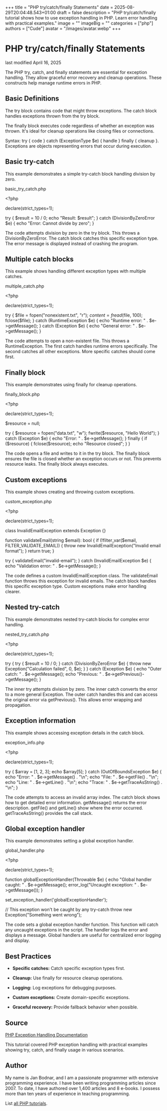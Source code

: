 +++
title = "PHP try/catch/finally Statements"
date = 2025-08-29T20:04:48.543+01:00
draft = false
description = "PHP try/catch/finally tutorial shows how to use exception handling in PHP. Learn error handling with practical examples."
image = ""
imageBig = ""
categories = ["php"]
authors = ["Cude"]
avatar = "/images/avatar.webp"
+++

# PHP try/catch/finally Statements

last modified April 16, 2025

The PHP try, catch, and finally statements
are essential for exception handling. They allow graceful error recovery and
cleanup operations. These constructs help manage runtime errors in PHP.

## Basic Definitions

The try block contains code that might throw exceptions. The
catch block handles exceptions thrown from the try block.

The finally block executes code regardless of whether an exception
was thrown. It's ideal for cleanup operations like closing files or connections.

Syntax: try { code } catch (ExceptionType $e) { handle } finally { cleanup }.
Exceptions are objects representing errors that occur during execution.

## Basic try-catch

This example demonstrates a simple try-catch block handling division by zero.

basic_try_catch.php
  

&lt;?php

declare(strict_types=1);

try {
    $result = 10 / 0;
    echo "Result: $result";
} catch (DivisionByZeroError $e) {
    echo "Error: Cannot divide by zero";
}

The code attempts division by zero in the try block. This throws a
DivisionByZeroError. The catch block catches this specific exception type.
The error message is displayed instead of crashing the program.

## Multiple catch blocks

This example shows handling different exception types with multiple catches.

multiple_catch.php
  

&lt;?php

declare(strict_types=1);

try {
    $file = fopen("nonexistent.txt", "r");
    $content = fread($file, 100);
    fclose($file);
} catch (RuntimeException $e) {
    echo "Runtime error: " . $e-&gt;getMessage();
} catch (Exception $e) {
    echo "General error: " . $e-&gt;getMessage();
}

The code attempts to open a non-existent file. This throws a RuntimeException.
The first catch handles runtime errors specifically. The second catches all
other exceptions. More specific catches should come first.

## Finally block

This example demonstrates using finally for cleanup operations.

finally_block.php
  

&lt;?php

declare(strict_types=1);

$resource = null;

try {
    $resource = fopen("data.txt", "w");
    fwrite($resource, "Hello World");
} catch (Exception $e) {
    echo "Error: " . $e-&gt;getMessage();
} finally {
    if ($resource) {
        fclose($resource);
        echo "Resource closed";
    }
}

The code opens a file and writes to it in the try block. The finally block
ensures the file is closed whether an exception occurs or not. This prevents
resource leaks. The finally block always executes.

## Custom exceptions

This example shows creating and throwing custom exceptions.

custom_exception.php
  

&lt;?php

declare(strict_types=1);

class InvalidEmailException extends Exception {}

function validateEmail(string $email): bool {
    if (!filter_var($email, FILTER_VALIDATE_EMAIL)) {
        throw new InvalidEmailException("Invalid email format");
    }
    return true;
}

try {
    validateEmail("invalid-email");
} catch (InvalidEmailException $e) {
    echo "Validation error: " . $e-&gt;getMessage();
}

The code defines a custom InvalidEmailException class. The validateEmail
function throws this exception for invalid emails. The catch block handles
this specific exception type. Custom exceptions make error handling clearer.

## Nested try-catch

This example demonstrates nested try-catch blocks for complex error handling.

nested_try_catch.php
  

&lt;?php

declare(strict_types=1);

try {
    try {
        $result = 10 / 0;
    } catch (DivisionByZeroError $e) {
        throw new Exception("Calculation failed", 0, $e);
    }
} catch (Exception $e) {
    echo "Outer catch: " . $e-&gt;getMessage();
    echo "Previous: " . $e-&gt;getPrevious()-&gt;getMessage();
}

The inner try attempts division by zero. The inner catch converts the error to
a more general Exception. The outer catch handles this and can access the
original error via getPrevious(). This allows error wrapping and propagation.

## Exception information

This example shows accessing exception details in the catch block.

exception_info.php
  

&lt;?php

declare(strict_types=1);

try {
    $array = [1, 2, 3];
    echo $array[5];
} catch (OutOfBoundsException $e) {
    echo "Error: " . $e-&gt;getMessage() . "\n";
    echo "File: " . $e-&gt;getFile() . "\n";
    echo "Line: " . $e-&gt;getLine() . "\n";
    echo "Trace: " . $e-&gt;getTraceAsString() . "\n";
}

The code attempts to access an invalid array index. The catch block shows how
to get detailed error information. getMessage() returns the error description.
getFile() and getLine() show where the error occurred. getTraceAsString()
provides the call stack.

## Global exception handler

This example demonstrates setting a global exception handler.

global_handler.php
  

&lt;?php

declare(strict_types=1);

function globalExceptionHandler(Throwable $e) {
    echo "Global handler caught: " . $e-&gt;getMessage();
    error_log("Uncaught exception: " . $e-&gt;getMessage());
}

set_exception_handler('globalExceptionHandler');

// This exception won't be caught by any try-catch
throw new Exception("Something went wrong");

The code sets a global exception handler function. This function will catch any
uncaught exceptions in the script. The handler logs the error and displays a
message. Global handlers are useful for centralized error logging and display.

## Best Practices

- **Specific catches:** Catch specific exception types first.

- **Cleanup:** Use finally for resource cleanup operations.

- **Logging:** Log exceptions for debugging purposes.

- **Custom exceptions:** Create domain-specific exceptions.

- **Graceful recovery:** Provide fallback behavior when possible.

## Source

[PHP Exception Handling Documentation](https://www.php.net/manual/en/language.exceptions.php)

This tutorial covered PHP exception handling with practical examples showing
try, catch, and finally usage in various scenarios.

## Author

My name is Jan Bodnar, and I am a passionate programmer with extensive
programming experience. I have been writing programming articles since 2007.
To date, I have authored over 1,400 articles and 8 e-books. I possess more
than ten years of experience in teaching programming.

List [all PHP tutorials](/php/).